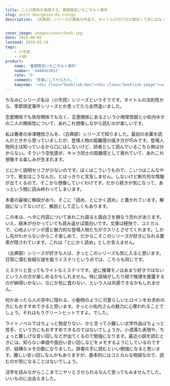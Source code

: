 ```yaml
---
title: 二人の関係を推理する、春期限定いちごタルト事件
slug: petit-bourgeios-01-ichigo
description: 〈古典部〉シリーズの著者の作品で、タイトルの付け方が面白くて気にはなっていました。恋愛関係にも依存関係にもないが、互恵関係である二人の関係とは一体何なのか。ミステリという堅苦しさが微塵にも感じられないコミカルで面白い作品です。


cover_image: images/cover/book.jpg
date: 2015-08-02
lastmod: 2016-02-24
tags: 
    - 小市民
    - 小説
product:
    name: '春期限定いちごタルト事件'
    number: '4488451012'
    rate: '5'
    comment: '見事にしてやられた。'
    kaeyome: '<div class="booklink-box"><div class="booklink-image"><a href="http://www.amazon.co.jp/exec/obidos/asin/4488451012/illusionspace-22/" target="_blank" ><img src="http://ecx.images-amazon.com/images/I/61EH68EB3AL._SL160_.jpg" style="border: none;" /></a></div><div class="booklink-info"><div class="booklink-name"><a href="http://www.amazon.co.jp/exec/obidos/asin/4488451012/illusionspace-22/" target="_blank" >春期限定いちごタルト事件 (創元推理文庫)</a><div class="booklink-powered-date">posted with <a href="http://yomereba.com" rel="nofollow" target="_blank">ヨメレバ</a></div></div><div class="booklink-detail">米澤 穂信 東京創元社 2004-12-18    </div><div class="booklink-link2"><div class="shoplinkamazon"><a href="http://www.amazon.co.jp/exec/obidos/asin/4488451012/illusionspace-22/" target="_blank" >Amazon</a></div><div class="shoplinkkindle"><a href="http://www.amazon.co.jp/exec/obidos/ASIN/B007RI8CK8/illusionspace-22/" target="_blank" >Kindle</a></div><div class="shoplinkrakuten"><a href="http://hb.afl.rakuten.co.jp/hgc/11acbc01.369b1bf6.11acbc02.cabf9fe9/?pc=http%3A%2F%2Fbooks.rakuten.co.jp%2Frb%2F1744494%2F%3Fscid%3Daf_ich_link_urltxt%26m%3Dhttp%3A%2F%2Fm.rakuten.co.jp%2Fev%2Fbook%2F" target="_blank" >楽天ブックス</a></div>                  	  <div class="shoplinkkino"><a href="http://ck.jp.ap.valuecommerce.com/servlet/referral?sid=3085416&pid=882196163&vc_url=http%3A%2F%2Fwww.kinokuniya.co.jp%2Ff%2Fdsg-01-9784488451011" target="_blank" >紀伊國屋書店<img src="http://ad.jp.ap.valuecommerce.com/servlet/gifbanner?sid=3085416&pid=882196163" height="1" width="1" border="0"></a></div>	  	  	</div></div><div class="booklink-footer"></div></div>'
---
```


ちなみにシリーズ名は〈小市民〉シリーズというそうです。タイトルの法則性から、季節限定事件シリーズとか思ってたら全然違いました。

恋愛関係でも依存関係でもなく、互恵関係にあるという小鳩常悟朗と小佐内ゆきの二人の関係性について、あれこれ想像しながら読むのが楽しいです。

私は著者の米澤穂信さんを、〈古典部〉シリーズで知りました。最初の氷菓を読んだときから思っていましたが、登場人物の距離感の描き方が巧みです。登場人物同士は知っているから口にはしないけど、読者として読んでいるこちら側は分からない。そういう空気感が、キャラ同士の距離感として表れていて、あれこれ想像する楽しみが生まれます。

とにかく説明セリフが少ないのです。ぼくはこういうもので、こいつはこんなやつで、彼女はこうなんだ、とはっきりと言及しません。しないけど断片的な情報が出てくるので、そこから想像していくわけです。だから続きが気になって、あっという間に読み終わってしまいます。

本書の最後に解説があり、そこに「読め、とにかく読め」と書かれています。解説になってないけど、解説として正しくもあります。

この本は、ヘタに内容についてあれこれ語ると面白さを損なう恐れがあります。いえ、結末が分かっていても読み返せば面白いです。文章は軽快で、コミカルで、心地よいテンポ感と魅力的な登場人物たちがクスリとさせてくれます。しかし先がわからないからこそ楽しめて、だからこそこのシリーズが好きになれる要素が隠されています。これは「とにかく読め」としか言えません。

〈古典部〉シリーズが好きな人は、きっとこのシリーズも気に入ると思います。日常に潜む些細な謎を扱うミステリという点では、こちらも同じです。

ミステリと言ってもライトなミステリです。逆に推理モノはあまり好きではないという人の方が楽しめるかもしれません。特に探偵がしたり顔で推理を披露するのが納得いかない、なにか気に食わない、という人は共感できるかもしれません。

何かあったら人の背中に隠れる、小動物のように可愛らしいヒロインをお求めの方にもおすすめできると思います。きっと小佐内さんの魅力に心奪われることでしょう。それはもうクリーンヒットですよ。でした。

ライトノベルではちょっと物足りない、かと言って小難しい文学作品はちょっと苦手、という方にもおすすめできるのではないでしょうか。小洒落た表現や、ちょっと難しげな言い回しなどが出てくるので勉強になります。最近小説を読むときには、知らない単語や面白い言い回しなどをメモするようにしているのですが、結構なメモの数になりました。辞書片手に読むといい勉強になると思います。難しい言い回しなんかもありますが、基本的にはコミカルな物語なので、読むのが苦になることはないでしょう。

活字を読みながらここまでニヤリとさせられるなんて思ってもみませんでした。いいものに出会えました。


  